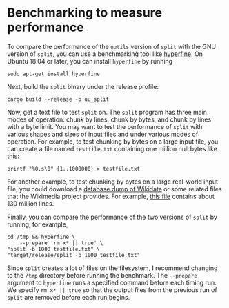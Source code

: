 <!-- spell-checker:ignore testfile -->

# Benchmarking to measure performance

To compare the performance of the `uutils` version of `split` with the
GNU version of `split`, you can use a benchmarking tool like
[hyperfine][0]. On Ubuntu 18.04 or later, you can install `hyperfine` by
running

    sudo apt-get install hyperfine

Next, build the `split` binary under the release profile:

    cargo build --release -p uu_split

Now, get a text file to test `split` on. The `split` program has three
main modes of operation: chunk by lines, chunk by bytes, and chunk by
lines with a byte limit. You may want to test the performance of `split`
with various shapes and sizes of input files and under various modes of
operation. For example, to test chunking by bytes on a large input file,
you can create a file named `testfile.txt` containing one million null
bytes like this:

    printf "%0.s\0" {1..1000000} > testfile.txt

For another example, to test chunking by bytes on a large real-world
input file, you could download a [database dump of Wikidata][1] or some
related files that the Wikimedia project provides. For example, [this
file][2] contains about 130 million lines.

Finally, you can compare the performance of the two versions of `split`
by running, for example,

    cd /tmp && hyperfine \
        --prepare 'rm x* || true' \
	"split -b 1000 testfile.txt" \
	"target/release/split -b 1000 testfile.txt"

Since `split` creates a lot of files on the filesystem, I recommend
changing to the `/tmp` directory before running the benchmark. The
`--prepare` argument to `hyperfine` runs a specified command before each
timing run. We specify `rm x* || true` so that the output files from the
previous run of `split` are removed before each run begins.

[0]: https://github.com/sharkdp/hyperfine
[1]: https://www.wikidata.org/wiki/Wikidata:Database_download
[2]: https://dumps.wikimedia.org/wikidatawiki/20211001/wikidatawiki-20211001-pages-logging.xml.gz
